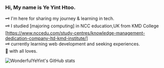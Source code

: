 ### Hi, My name is Ye Yint Htoo.

🗝️ I'm here for sharing my journey & learning in tech. <br/>
🗝️ I studied [majoring computing] in NCC education,UK from KMD College [https://www.nccedu.com/study-centres/knowledge-management-dedication-company-ltd-kmd-institute/] <br/>
🗝️ currently learning web development and seeking experiences. <br/>
🩶 with all loves.

![WonderfulYeYint's GitHub stats](https://github-readme-stats.vercel.app/api?username=WonderfulYeYint&hide=contribs,prs)
